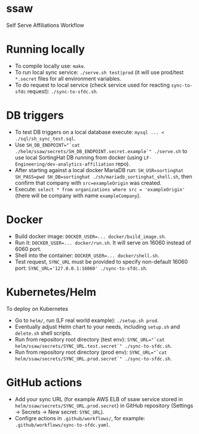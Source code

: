 # ssaw

Self Serve Affiliations Workflow

# Running locally

- To compile locally use: `make`.
- To run local sync service: `./serve.sh test|prod` (it will use prod/test `*.secret` files for all environment variables.
- To do request to local service (check service used for reacting `sync-to-sfdc` request): `./sync-to-sfdc.sh`.

# DB triggers

- To test DB triggers on a local database execute: `mysql ... < ./sql/sh_sync_test.sql`.
- Use `` SH_DB_ENDPOINT="`cat ./helm/ssaw/secrets/SH_DB_ENDPOINT.secret.example`" ./serve.sh `` to use local SortingHat DB running from docker (using `LF-Engineering/dev-analytics-affiliation` repo).
- After starting against a local docker MariaDB run: `SH_USR=sortinghat SH_PASS=pwd SH_DB=sortinghat ./sh/mariadb_sortinghat_shell.sh`, then confirm that company with `src=exampleOrigin` was created.
- Execute: `select * from organizations where src = 'exampleOrigin'` (there will be company with name `exampleCompany`).

# Docker

- Build docker image: `DOCKER_USER=... docker/build_image.sh`.
- Run it: `DOCKER_USER=... docker/run.sh`. It will serve on 16060 instead of 6060 port.
- Shell into the container: `DOCKER_USER=... docker/shell.sh`.
- Test request, `SYNC_URL` must be provided to specify non-default 16060 port: `SYNC_URL='127.0.0.1:16060' ./sync-to-sfdc.sh`.

# Kubernetes/Helm

To deploy on Kubernetes

- Go to `helm/`, run (LF real world example): `./setup.sh prod`.
- Eventually adjust Helm chart to your needs, including `setup.sh` and `delete.sh` shell scripts.
- Run from repository root directory (test env): `` SYNC_URL="`cat helm/ssaw/secrets/SYNC_URL.test.secret`" ./sync-to-sfdc.sh ``.
- Run from repository root directory (prod env): `` SYNC_URL="`cat helm/ssaw/secrets/SYNC_URL.prod.secret`" ./sync-to-sfdc.sh ``.

# GitHub actions

- Add your sync URL (for example AWS ELB of ssaw service stored in `helm/ssaw/secrets/SYNC_URL.prod.secret`) in GitHub repository (Settings -> Secrets -> New secret: `SYNC_URL`).
- Configre actions in `.github/workflows/`, for example: `.github/workflows/sync-to-sfdc.yaml`.
